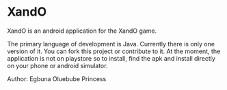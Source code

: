 # XandO

XandO is an android application for the XandO game. 

The primary language of development is Java. Currently there is only one version of it. You can fork this project or contribute to it.
At the moment, the application is not on playstore so to install, find the apk and install directly on your phone or android simulator.

Author: Egbuna Oluebube Princess
